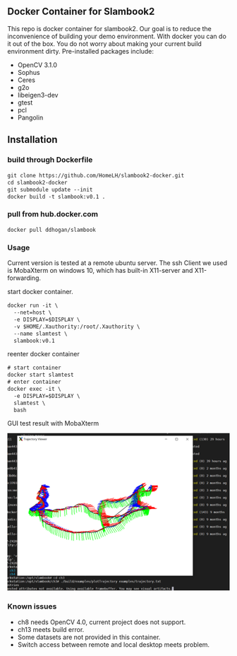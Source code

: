 ## Docker Container for Slambook2

This repo is docker container for slambook2. Our goal is to reduce the inconvenience of building your demo environment. With docker you can do it out of the box. You do not worry about making your current build environment dirty. Pre-installed packages include:

- OpenCV 3.1.0
- Sophus
- Ceres
- g2o
- libeigen3-dev
- gtest
- pcl
- Pangolin

## Installation

### build through Dockerfile

```
git clone https://github.com/HomeLH/slambook2-docker.git
cd slambook2-docker
git submodule update --init
docker build -t slambook:v0.1 .
```

### pull from hub.docker.com

```
docker pull ddhogan/slambook
```

### Usage

Current version is tested at a remote ubuntu server. The ssh Client we used is MobaXterm on windows 10, which has built-in X11-server and X11-forwarding.

start docker container.

```
docker run -it \
  --net=host \
  -e DISPLAY=$DISPLAY \
  -v $HOME/.Xauthority:/root/.Xauthority \
  --name slamtest \
  slambook:v0.1
```

reenter docker container

```
# start container
docker start slamtest
# enter container
docker exec -it \
  -e DISPLAY=$DISPLAY \
  slamtest \
  bash
```

GUI test result with MobaXterm

![GUI test](figures/GUI-test.png)

### Known issues

- ch8 needs OpenCV 4.0, current project does not support.
- ch13 meets build error.
- Some datasets are not provided in this container.
- Switch access between remote and local desktop meets problem.
